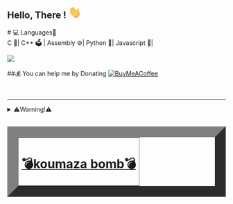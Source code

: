 <h2>Hello, There ! <img src="https://github.com/Parply/Parply/blob/master/.github/Hi.gif?raw=true" width="30px"> </h2>
# 💻 Languages👾
<br>
C 📃|
C++ 🗳 |
Assembly ⚙|
Python 🐍|
Javascript 📂|

![](https://github-readme-stats.vercel.app/api/top-langs/?username=swerce&theme=dark&hide_border=false&include_all_commits=false&count_private=false&layout=compact)

##💰 You can help me by Donating
  [![BuyMeACoffee](https://img.shields.io/badge/Buy%20Me%20a%20Coffee-ffdd00?style=for-the-badge&logo=buy-me-a-coffee&logoColor=black)](https://buymeacoffee.com/swerce)
  
<br/>

---
<details><summary>⚠️Warning!⚠️<br><br><ins><table align="center" border="25"><tr><td colspan=0 align="center"><h1>💣<ins>koumaza</ins> <ins>bomb</ins>💣</h1></td></tr></table></ins></summary>

<table align="center" border="-200"><tr><td colspan=0 align="center">
Are you sure?

| [_Yes_](https://github.com/swerce/swerce/blob/main/bomb.md) | __No__ |
| --- |----|
</table></tr></td>

<ins><table align="center" border="0"><tr><td colspan=0 align="center"><h1>💣💣💣<ins>Unlimited</ins> <ins>bomb</ins>💣💣💣</h1></td></tr></ins>
<tr><td colspan=0 align="center"><a href="https://github.com/koumaza/koumaza/blob/Main/.github/%3F%3F%3F%3F.md">Enter</a></td></tr>
</table>
</details>
